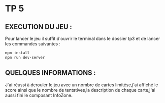 # TP 5



## EXECUTION DU JEU :
Pour lancer le jeu il suffit d'ouvrir le terminal dans le dossier  tp3 et de lancer les commandes suivantes :
```bash
npm install
npm run dev-server

```


## QUELQUES INFORMATIONS :

J'ai réussi  à derouler le jeu avec un nombre de cartes limitése,j'ai affiché le score ainsi que le nombre de tentatives,la description de chaque carte,j'ai aussi fini le composant InfoZone.

